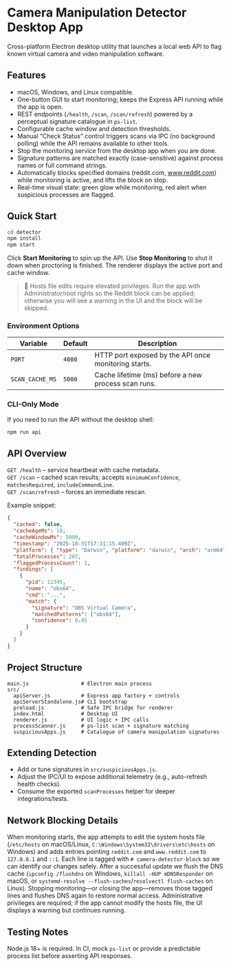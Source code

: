 # Camera Manipulation Detector Desktop App

Cross-platform Electron desktop utility that launches a local web API to flag known virtual camera and video manipulation software.

## Features

- macOS, Windows, and Linux compatible.
- One-button GUI to start monitoring; keeps the Express API running while the app is open.
- REST endpoints (`/health`, `/scan`, `/scan/refresh`) powered by a perceptual signature catalogue in `ps-list`.
- Configurable cache window and detection thresholds.
- Manual “Check Status” control triggers scans via IPC (no background polling) while the API remains available to other tools.
- Stop the monitoring service from the desktop app when you are done.
- Signature patterns are matched exactly (case-sensitive) against process names or full command strings.
- Automatically blocks specified domains (reddit.com, www.reddit.com) while monitoring is active, and lifts the block on stop.
- Real-time visual state: green glow while monitoring, red alert when suspicious processes are flagged.

## Quick Start

```bash
cd detector
npm install
npm start
```

Click **Start Monitoring** to spin up the API. Use **Stop Monitoring** to shut it down when proctoring is finished. The renderer displays the active port and cache window.

> 🔐 Hosts file edits require elevated privileges. Run the app with Administrator/root rights so the Reddit block can be applied; otherwise you will see a warning in the UI and the block will be skipped.

### Environment Options

| Variable | Default | Description |
| --- | --- | --- |
| `PORT` | `4000` | HTTP port exposed by the API once monitoring starts. |
| `SCAN_CACHE_MS` | `5000` | Cache lifetime (ms) before a new process scan runs. |

### CLI-Only Mode

If you need to run the API without the desktop shell:

```bash
npm run api
```

## API Overview

`GET /health` – service heartbeat with cache metadata.  
`GET /scan` – cached scan results; accepts `minimumConfidence`, `matchesRequired`, `includeCommandLine`.  
`GET /scan/refresh` – forces an immediate rescan.

Example snippet:

```json
{
  "cached": false,
  "cacheAgeMs": 18,
  "cacheWindowMs": 5000,
  "timestamp": "2025-10-31T17:31:15.409Z",
  "platform": { "type": "Darwin", "platform": "darwin", "arch": "arm64" },
  "totalProcesses": 287,
  "flaggedProcessCount": 1,
  "findings": [
    {
      "pid": 12345,
      "name": "obs64",
      "cmd": "...",
      "match": {
        "signature": "OBS Virtual Camera",
        "matchedPatterns": ["obs64"],
        "confidence": 0.85
      }
    }
  ]
}
```

## Project Structure

```
main.js                 # Electron main process
src/
  apiServer.js          # Express app factory + controls
  apiServerStandalone.js# CLI bootstrap
  preload.js            # Safe IPC bridge for renderer
  index.html            # Desktop UI
  renderer.js           # UI logic + IPC calls
  processScanner.js     # ps-list scan + signature matching
  suspiciousApps.js     # Catalogue of camera manipulation signatures
```

## Extending Detection

- Add or tune signatures in `src/suspiciousApps.js`.
- Adjust the IPC/UI to expose additional telemetry (e.g., auto-refresh health checks).
- Consume the exported `scanProcesses` helper for deeper integrations/tests.

## Network Blocking Details

When monitoring starts, the app attempts to edit the system hosts file (`/etc/hosts` on macOS/Linux, `C:\Windows\System32\drivers\etc\hosts` on Windows) and adds entries pointing `reddit.com` and `www.reddit.com` to `127.0.0.1` and `::1`. Each line is tagged with `# camera-detector-block` so we can identify our changes safely. After a successful update we flush the DNS cache (`ipconfig /flushdns` on Windows, `killall -HUP mDNSResponder` on macOS, or `systemd-resolve --flush-caches`/`resolvectl flush-caches` on Linux). Stopping monitoring—or closing the app—removes those tagged lines and flushes DNS again to restore normal access. Administrative privileges are required; if the app cannot modify the hosts file, the UI displays a warning but continues running.

## Testing Notes

Node.js 18+ is required. In CI, mock `ps-list` or provide a predictable process list before asserting API responses.
